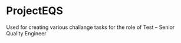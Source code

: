 # ProjectEQS
Used for creating various challange tasks for the role of Test – Senior Quality Engineer
